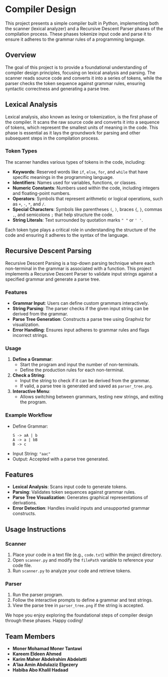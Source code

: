 # Compiler Design

This project presents a simple compiler built in Python, implementing both the scanner (lexical analyzer) and a Recursive Descent Parser phases of the compilation process. These phases tokenize input code and parse it to ensure it adheres to the grammar rules of a programming language.

## Overview
The goal of this project is to provide a foundational understanding of compiler design principles, focusing on lexical analysis and parsing. The scanner reads source code and converts it into a series of tokens, while the parser checks the token sequence against grammar rules, ensuring syntactic correctness and generating a parse tree.

## Lexical Analysis
Lexical analysis, also known as lexing or tokenization, is the first phase of the compiler. It scans the raw source code and converts it into a sequence of tokens, which represent the smallest units of meaning in the code. This phase is essential as it lays the groundwork for parsing and other subsequent steps in the compilation process.

### Token Types
The scanner handles various types of tokens in the code, including:

- **Keywords**: Reserved words like `if`, `else`, `for`, and `while` that have specific meanings in the programming language.
- **Identifiers**: Names used for variables, functions, or classes.
- **Numeric Constants**: Numbers used within the code, including integers and floating-point numbers.
- **Operators**: Symbols that represent arithmetic or logical operations, such as `+`, `-`, `*`, and `/`.
- **Special Characters**: Symbols like parentheses `(`, `)`, braces `{`, `}`, commas `,`, and semicolons `;` that help structure the code.
- **String Literals**: Text surrounded by quotation marks `" "` or `' '`.

Each token type plays a critical role in understanding the structure of the code and ensuring it adheres to the syntax of the language.

## Recursive Descent Parsing
Recursive Descent Parsing is a top-down parsing technique where each non-terminal in the grammar is associated with a function. This project implements a Recursive Descent Parser to validate input strings against a specified grammar and generate a parse tree.

### Features
- **Grammar Input**: Users can define custom grammars interactively.
- **String Parsing**: The parser checks if the given input string can be derived from the grammar.
- **Parse Tree Generation**: Constructs a parse tree using Graphviz for visualization.
- **Error Handling**: Ensures input adheres to grammar rules and flags incorrect strings.

### Usage
1. **Define a Grammar**:
   - Start the program and input the number of non-terminals.
   - Define the production rules for each non-terminal.
2. **Check a String**:
   - Input the string to check if it can be derived from the grammar.
   - If valid, a parse tree is generated and saved as `parser_tree.png`.
3. **Interactive Menu**:
   - Allows switching between grammars, testing new strings, and exiting the program.

### Example Workflow
- Define Grammar:
  ```
  S -> aA | b
  A -> a | bB
  B -> c
  ```
- Input String: `"aac"`
- Output: Accepted with a parse tree generated.

## Features
- **Lexical Analysis**: Scans input code to generate tokens.
- **Parsing**: Validates token sequences against grammar rules.
- **Parse Tree Visualization**: Generates graphical representations of derivations.
- **Error Detection**: Handles invalid inputs and unsupported grammar constructs.

## Usage Instructions
### Scanner
1. Place your code in a text file (e.g., `code.txt`) within the project directory.
2. Open `scanner.py` and modify the `filePath` variable to reference your code file.
3. Run `scanner.py` to analyze your code and retrieve tokens.

### Parser
1. Run the parser program.
2. Follow the interactive prompts to define a grammar and test strings.
3. View the parse tree in `parser_tree.png` if the string is accepted.

We hope you enjoy exploring the foundational steps of compiler design through these phases. Happy coding!

## Team Members

- **Moner Mohamad Moner Tantawi**
- **Kareem Eldeen Ahmed**
- **Karim Maher Abdelrahim Abdelatti**
- **A'laa Amin Abdulaziz Elgezery**
- **Habiba Abo Khalil Hadaad**

